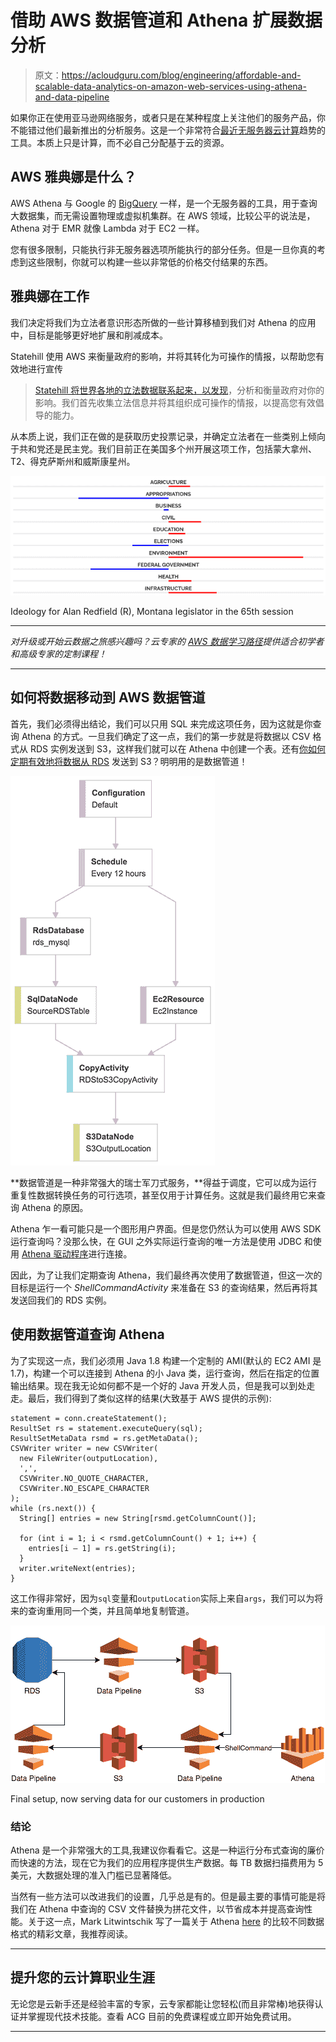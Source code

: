 # 借助 AWS 数据管道和 Athena 扩展数据分析

> 原文：<https://acloudguru.com/blog/engineering/affordable-and-scalable-data-analytics-on-amazon-web-services-using-athena-and-data-pipeline>

如果你正在使用亚马逊网络服务，或者只是在某种程度上关注他们的服务产品，你不能错过他们最新推出的分析服务。这是一个非常符合[最近无服务器云计算](https://acloudguru.com/blog/engineering/whats-this-serverless-thing-anyway)趋势的工具。本质上只是计算，而不必自己分配基于云的资源。

## AWS 雅典娜是什么？

AWS Athena 与 Google 的 [BigQuery](https://cloud.google.com/bigquery/) 一样，是一个无服务器的工具，用于查询大数据集，而无需设置物理或虚拟机集群。在 AWS 领域，比较公平的说法是，Athena 对于 EMR 就像 Lambda 对于 EC2 一样。

您有很多限制，只能执行非无服务器选项所能执行的部分任务。但是一旦你真的考虑到这些限制，你就可以构建一些以非常低的价格交付结果的东西。

## 雅典娜在工作

我们决定将我们为立法者意识形态所做的一些计算移植到我们对 Athena 的应用中，目标是能够更好地扩展和削减成本。

Statehill 使用 AWS 来衡量政府的影响，并将其转化为可操作的情报，以帮助您有效地进行宣传

> [Statehill 将世界各地的立法数据联系起来，以发现](https://statehill.com/product/)，分析和衡量政府对你的影响。我们首先收集立法信息并将其组织成可操作的情报，以提高您有效倡导的能力。

从本质上说，我们正在做的是获取历史投票记录，并确定立法者在一些类别上倾向于共和党还是民主党。我们目前正在美国多个州开展这项工作，包括蒙大拿州、T2、得克萨斯州和威斯康星州。

![AWS Athena being used to measure the governments impact into actionable intelligence.](img/f7d4f0a5dd7b03bd7ea6978bf7cd5494.png)

Ideology for Alan Redfield (R), Montana legislator in the 65th session

* * *

*对升级或开始云数据之旅感兴趣吗？云专家的 [AWS 数据学习路径](https://acloudguru.com/learning-paths/aws-data)提供适合初学者和高级专家的定制课程！*

* * *

## 如何将数据移动到 AWS 数据管道

首先，我们必须得出结论，我们可以只用 SQL 来完成这项任务，因为这就是你查询 Athena 的方式。一旦我们确定了这一点，我们的第一步就是将数据以 CSV 格式从 RDS 实例发送到 S3，这样我们就可以在 Athena 中创建一个表。还有[你如何定期有效地将数据从 RDS](https://acloudguru.com/course/introduction-to-amazon-rds) 发送到 S3？明明用的是数据管道！

![AWS Data pipeline](img/5aee29cc7c9010771d80f6510fdc0f6c.png)

**数据管道是一种非常强大的瑞士军刀式服务，**得益于调度，它可以成为运行重复性数据转换任务的可行选项，甚至仅用于计算任务。这就是我们最终用它来查询 Athena 的原因。

Athena 乍一看可能只是一个图形用户界面。但是您仍然认为可以使用 AWS SDK 运行查询吗？没那么快，在 GUI 之外实际运行查询的唯一方法是使用 JDBC 和使用 [Athena 驱动程序](http://docs.aws.amazon.com/athena/latest/ug/connect-with-jdbc.html)进行连接。

因此，为了让我们定期查询 Athena，我们最终再次使用了数据管道，但这一次的目标是运行一个 *ShellCommandActivity* 来准备在 S3 的查询结果，然后再将其发送回我们的 RDS 实例。

## 使用数据管道查询 Athena

为了实现这一点，我们必须用 Java 1.8 构建一个定制的 AMI(默认的 EC2 AMI 是 1.7)，构建一个可以连接到 Athena 的小 Java 类，运行查询，然后在指定的位置输出结果。现在我无论如何都不是一个好的 Java 开发人员，但是我可以到处走走。最后，我们得到了类似这样的结果(大致基于 AWS 提供的示例):

```
statement = conn.createStatement();
ResultSet rs = statement.executeQuery(sql);
ResultSetMetaData rsmd = rs.getMetaData();
CSVWriter writer = new CSVWriter(
  new FileWriter(outputLocation),
  ',',
  CSVWriter.NO_QUOTE_CHARACTER,
  CSVWriter.NO_ESCAPE_CHARACTER
);
while (rs.next()) {
  String[] entries = new String[rsmd.getColumnCount()];

  for (int i = 1; i < rsmd.getColumnCount() + 1; i++) {
    entries[i — 1] = rs.getString(i);
  }
  writer.writeNext(entries);
}
```

这工作得非常好，因为`sql`变量和`outputLocation`实际上来自`args`，我们可以为将来的查询重用同一个类，并且简单地复制管道。

[![Athena powering production data](img/09fdefb5b29b6537f56500680e982da4.png)](https://acloudguru.com/blog/engineering/your-aws-terminology-cheat-sheet)

Final setup, now serving data for our customers in production

### 结论

Athena 是一个非常强大的工具,我建议你看看它。这是一种运行分布式查询的廉价而快速的方法，现在它为我们的应用程序提供生产数据。每 TB 数据扫描费用为 5 美元，大数据处理的准入门槛已显著降低。

当然有一些方法可以改进我们的设置，几乎总是有的。但是最主要的事情可能是将我们在 Athena 中查询的 CSV 文件替换为拼花文件，以节省成本并提高查询性能。关于这一点，Mark Litwintschik 写了一篇关于 Athena [here](http://tech.marksblogg.com/billion-nyc-taxi-rides-aws-athena.html) 的比较不同数据格式的精彩文章，我推荐阅读。

* * *

## 提升您的云计算职业生涯

无论您是云新手还是经验丰富的专家，云专家都能让您轻松(而且非常棒)地获得认证并掌握现代技术技能。查看 ACG 目前的免费课程或立即开始免费试用。

* * *